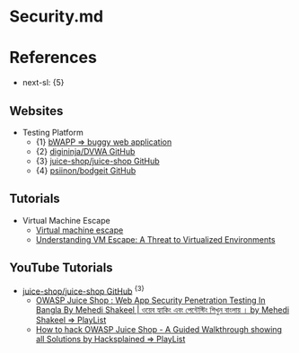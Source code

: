 # Security.md

# References

* next-sl: {5}

## Websites

* Testing Platform
  * {1} [bWAPP => buggy web application](http://www.itsecgames.com/)
  * {2} [digininja/DVWA GitHub](https://github.com/digininja/DVWA)
  * {3} [juice-shop/juice-shop GitHub](https://github.com/juice-shop/juice-shop)
  * {4} [psiinon/bodgeit GitHub](https://github.com/psiinon/bodgeit)

## Tutorials

* Virtual Machine Escape
  * [Virtual machine escape](https://en.m.wikipedia.org/wiki/Virtual_machine_escape)
  * [Understanding VM Escape: A Threat to Virtualized Environments](https://bluegoatcyber.com/blog/understanding-vm-escape-a-threat-to-virtualized-environments/)

## YouTube Tutorials

* [juice-shop/juice-shop GitHub](https://github.com/juice-shop/juice-shop) <sup>{3}</sup>
  * [OWASP Juice Shop : Web App Security Penetration Testing In Bangla By Mehedi Shakeel | ওয়েব হ্যাকিং এবং পেন্টেস্টিং শিখুন বাংলায় । by Mehedi Shakeel => PlayList](https://www.youtube.com/playlist?list=PL-8coCSOYV9GNeeghQfh7vVXF1sJwWMBd)
  * [How to hack OWASP Juice Shop - A Guided Walkthrough showing all Solutions by Hacksplained => PlayList](https://www.youtube.com/playlist?list=PL8j1j35M7wtKXpTBE6V1RlN_pBZ4StKZw)
